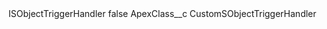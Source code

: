<?xml version="1.0" encoding="UTF-8"?>
<CustomMetadata xmlns="http://soap.sforce.com/2006/04/metadata" xmlns:xsi="http://www.w3.org/2001/XMLSchema-instance" xmlns:xsd="http://www.w3.org/2001/XMLSchema">
    <label>ISObjectTriggerHandler</label>
    <protected>false</protected>
    <values>
        <field>ApexClass__c</field>
        <value xsi:type="xsd:string">CustomSObjectTriggerHandler</value>
    </values>
</CustomMetadata>
